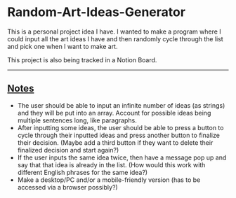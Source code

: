 # Random-Art-Ideas-Generator
This is a personal project idea I have. I wanted to make a program where I could input all the art ideas I have and then randomly cycle through the list and pick one when I want to make art.

This project is also being tracked in a Notion Board.
_________________________________________

## <ins>Notes</ins>
* The user should be able to input an infinite number of ideas (as strings) and they will be put into an array. Account for possible ideas being multiple sentences long, like paragraphs.
* After inputting some ideas, the user should be able to press a button to cycle through their inputted ideas and press another button to finalize their decision. (Maybe add a third button if they want to delete their finalized decision and start again?)
* If the user inputs the same idea twice, then have a message pop up and say that that idea is already in the list. (How would this work with different English phrases for the same idea?)
* Make a desktop/PC and/or a mobile-friendly version (has to be accessed via a browser possibly?)
